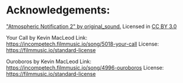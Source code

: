 # Acknowledgements:

["Atmospheric Notification 2" by original_sound.](https://freesound.org/people/original_sound/sounds/494978/) Licensed in [CC BY 3.0]

[CC BY 3.0]: https://creativecommons.org/licenses/by/3.0/

Your Call by Kevin MacLeod
Link: https://incompetech.filmmusic.io/song/5018-your-call
License: https://filmmusic.io/standard-license

Ouroboros by Kevin MacLeod
Link: https://incompetech.filmmusic.io/song/4996-ouroboros
License: https://filmmusic.io/standard-license